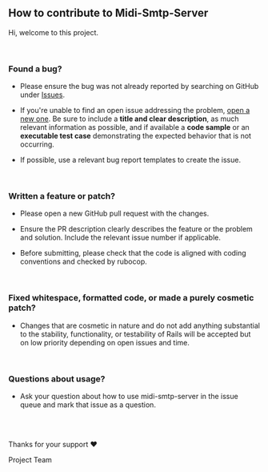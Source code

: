 ## How to contribute to Midi-Smtp-Server

Hi, welcome to this project.


<br/>

### Found a bug?

* Please ensure the bug was not already reported by searching on GitHub under [Issues](https://github.com/4commerce-technologies-AG/midi-smtp-server/issues).

* If you're unable to find an open issue addressing the problem, [open a new one](https://github.com/4commerce-technologies-AG/midi-smtp-server/issues/new). Be sure to include a **title and clear description**, as much relevant information as possible, and if available a **code sample** or an **executable test case** demonstrating the expected behavior that is not occurring.

* If possible, use a relevant bug report templates to create the issue.


<br/>

### Written a feature or patch?

* Please open a new GitHub pull request with the changes.

* Ensure the PR description clearly describes the feature or the problem and solution. Include the relevant issue number if applicable.

* Before submitting, please check that the code is aligned with coding conventions and checked by rubocop.


<br/>

### Fixed whitespace, formatted code, or made a purely cosmetic patch?

* Changes that are cosmetic in nature and do not add anything substantial to the stability, functionality, or testability of Rails will be accepted but on low priority depending on open issues and time.


<br/>

### Questions about usage?

* Ask your question about how to use midi-smtp-server in the issue queue and mark that issue as a question.


<br/>

<br/>

Thanks for your support :hearts:

Project Team

